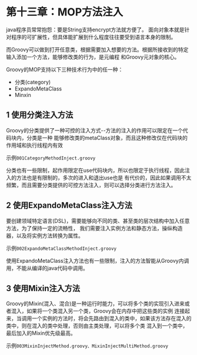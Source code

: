 # 第十三章：MOP方法注入

java程序员常常抱怨：要是String支持encrypt方法就方便了。
面向对象本就是针对程序的可扩展性，但具体能扩展到什么程度往往要受到语言本身的限制。

而Groovy可以做到打开任意类，根据需要加入想要的方法。根据所接收到的特定输入添加一个方法，能够修改类的行为，是元编程
和Groovy元对象的核心。

Groovy的MOP支持以下三种技术行为中的任一种：
- 分类(category)
- ExpandoMetaClass
- Minxin

## 1 使用分类注入方法

Groovy的分类提供了一种可控的注入方式--方法的注入的作用可以限定在一个代码块内，分类是一种
能够修改类的metaClass对象，而且这种修改仅在代码块的作用域和执行线程内有效

示例`001CategoryMethodInject.groovy`


分类也有一些限制，起作用限定在use代码块内，所以也限定于执行线程，因此注入的方法也是有限制的，多次的进入和退出use也是
有代价的，因此如果调用不太频繁，而且需要分类提供的可控方法注入，则可以选择分类进行方法注入。

## 2 使用ExpandoMetaClass注入方法


要创建领域特定语言(DSL)，需要能够向不同的类、甚至类的层次结构中加入任意方法，为了保持一定的流畅性，
我们需要注入实例方法和静态方法，操纵构造器，以及将实例方法转换为属性。


示例`002ExpandoMetaClassMethodInject.groovy`

使用ExpandoMetaClass注入方法也有一些限制，注入的方法智能从Groovy内调用，不能从编译的java代码中调用。



## 3 使用Mixin注入方法

Groovy的Mixin(混入、混合)是一种运行时能力，可以将多个类的实现引入进来或者混入，如果将一个类混入另一个类，Groovy会在内存中把这些类的实例
连接起来，当调用一个实例的方法时，将会先路由到混入的类中，如果该方法存在混入的类中，则在混入的类中处理，否则由主类处理，可以将多个类
混入到一个类中，最后加入的Mixin优先级最高。

示例`003MixinInjectMethod.groovy、MixinInjectMultiMethod.groovy`









